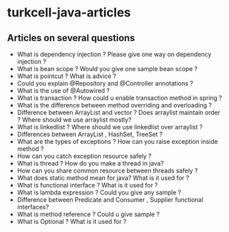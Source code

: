 # turkcell-java-articles

## Articles on several questions

- What is dependency injection ? Please give one way on dependency injection ?
- What is bean scope ? Would you give one sample bean scope ?
- What is pointcut ? What is advice ?
- Could you explain @Repository and @Controller annotations ?
- What is the use of @Autowired ?
- What is transaction ? How could u enable transaction method in spring ?
- What is the difference between method overriding and overloading ?
- Difference between ArrayList and vector ? Does arraylist maintain order ? Where should we use arraylist mostly?
- What is linkedlist ? Where should we use linkedlist over arraylist ?
- Differences between ArrayList , HashSet, TreeSet ?
- What are the types of exceptions ? How can you raise exception inside method ?
- How can you catch exception resource safely ?
- What is thread ? How do you make a thread in java?
- How can you share common resource between threads safely ?
- What does static method mean for java? What is it used for ?
- What is functional interface ? What is it used for ?
- What is lambda expression ? Could you give any sample ?
- Difference between Predicate and Consumer , Supplier functional interfaces?
- What is method reference ? Could u give sample ?
- What is Optional ? What is it used for ?

